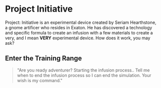 # Project Initiative
Project: Initiative is an experimental device created by Seriam Hearthstone, a gnome artificer who resides in Exaton. He has discovered a technology and specific formula to create an infusion with a few materials to create a very, and I mean **VERY** experimental device. How does it work, you may ask?

## Enter the Training Range
> "Are you ready adventurer? Starting the infusion process.. Tell me when to end the infusion process so I can end the simulation. Your wish is my command."

